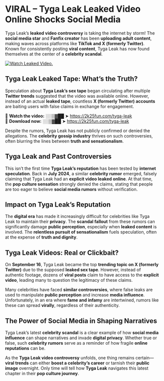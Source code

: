 # VIRAL – Tyga Leak Leaked Video Online Shocks Social Media 

Tyga Leak’s **leaked video controversy** is taking the internet by storm! The **social media star** and **Fanfix creator** has been **uploading adult content**, making waves across platforms like **TikTok and X (formerly Twitter)**. Known for consistently posting **viral content**, Tyga Leak has now found themselves at the center of a **celebrity scandal**.  

[![Watch Leaked Video.](https://miro.medium.com/v2/resize:fit:828/format:webp/1*cilzJN44JGOrTw9NJCrNHA.gif "Watch Leaked Video")](https://2k25fun.com/tyga-leak)

## **Tyga Leak Leaked Tape: What’s the Truth?**  
Speculation about **Tyga Leak’s sex tape** began circulating after multiple **Twitter trends** suggested that the video was available online. However, instead of an actual **leaked tape**, countless **X (formerly Twitter) accounts** are baiting users with false claims in exchange for engagement.  

🔹 **Watch the video:** ░░▒▓██ ➤ https://2k25fun.com/tyga-leak  
🔹 **Download now:** ░░▒▓██ ➤ https://2k25fun.com/tyga-leak  

Despite the rumors, Tyga Leak has not publicly confirmed or denied the allegations. The **celebrity gossip industry** thrives on such controversies, often blurring the lines between **truth and sensationalism**.  

## **Tyga Leak and Past Controversies**  
This isn’t the first time **Tyga Leak’s reputation** has been tested by **internet speculation**. Back in **July 2024**, a similar **celebrity rumor** emerged, falsely claiming that Tyga Leak had an **explicit video leaked online**. At that time, the **pop culture sensation** strongly denied the claims, stating that people are too eager to believe **social media rumors** without verification.  

## **Impact on Tyga Leak’s Reputation**  
The **digital era** has made it increasingly difficult for celebrities like Tyga Leak to maintain their **privacy**. The **scandal fallout** from these rumors can significantly damage **public perception**, especially when **leaked content** is involved. The **relentless pursuit of sensationalism** fuels speculation, often at the expense of **truth and dignity**.  

## **Tyga Leak Videos: Real or Clickbait?**  
On **September 16**, Tyga Leak became the top **trending topic on X (formerly Twitter)** due to the supposed **leaked sex tape**. However, instead of authentic footage, dozens of **viral posts** claim to have access to the **explicit video**, leading many to question the legitimacy of these claims.  

Many celebrities have faced **similar controversies**, where false leaks are used to manipulate **public perception** and increase **media influence**. Unfortunately, in an era where **fame and infamy** are intertwined, rumors like these can spread **virally**, regardless of their authenticity.  

## **The Power of Social Media in Shaping Narratives**  
Tyga Leak’s latest **celebrity scandal** is a clear example of how **social media influence** can shape narratives and invade **digital privacy**. Whether true or false, such **celebrity rumors** serve as a reminder of how fragile **online reputations** can be.  

As the **Tyga Leak video controversy** unfolds, one thing remains certain—**viral trends** can either **boost a celebrity’s career** or tarnish their **public image** overnight. Only time will tell how **Tyga Leak** navigates this latest chapter in their **pop culture journey**. 